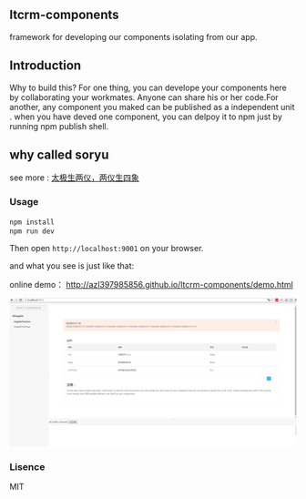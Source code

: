 ## ltcrm-components

  framework for developing our components isolating from our app.
## Introduction
Why to build this? For one thing, you can develope your components here by collaborating your workmates. Anyone can share his or her code.For another, any component you maked can be published as a independent unit . when you have deved one component, you can delpoy it to npm just by running npm publish shell.

## why called soryu
see more : [太极生两仪，两仪生四象](https://my.oschina.net/wanjubang/blog/701843)

### Usage

```
npm install
npm run dev
```

Then open `http://localhost:9001` on your browser. 

and what you see is just like that:

online demo： http://azl397985856.github.io/ltcrm-components/demo.html

![image](https://github.com/azl397985856/ltcrm-components/raw/master/clip.png)

### Lisence
MIT
